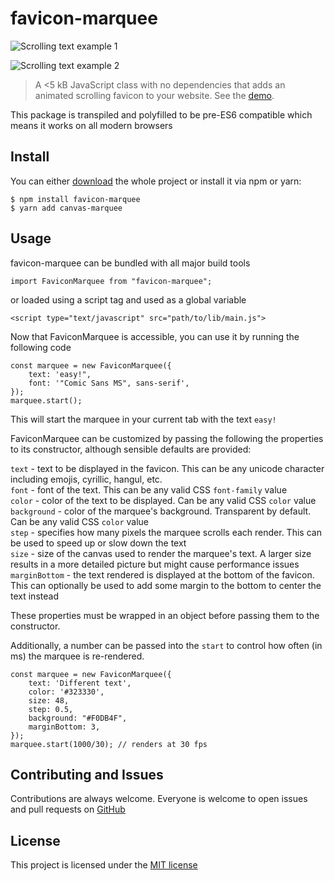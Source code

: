 # favicon-marquee
![Scrolling text example 1](https://media.giphy.com/media/mGWVZO8Ae1p6JZme2M/giphy.gif)
  
![Scrolling text example 2](https://media.giphy.com/media/kdFxjQIkYcGunIr22t/giphy.gif)

> A <5 kB JavaScript class with no dependencies that adds an animated scrolling
> favicon to your website.
> See the [demo](https://laane.xyz/favicon/example1.html).

This package is transpiled and polyfilled to be pre-ES6 compatible which means it 
works on all modern browsers

## Install

You can either [download](https://github.com/StenAL/favicon-marquee/archive/master.zip)
the whole project or install it via npm or yarn:

```
$ npm install favicon-marquee
$ yarn add canvas-marquee
```

## Usage
favicon-marquee can be bundled with all major build tools                           

```
import FaviconMarquee from "favicon-marquee";
```
or loaded using a script tag and used as a global variable
```
<script type="text/javascript" src="path/to/lib/main.js">
```


Now that FaviconMarquee is accessible, you can use it by running the following code
```
const marquee = new FaviconMarquee({
    text: 'easy!",
    font: '"Comic Sans MS", sans-serif',
});
marquee.start();
```
This will start the marquee in your current tab with the text `easy!`

FaviconMarquee can be customized by passing the following the properties
 to its constructor, although sensible defaults are provided:
 
`text` - text to be displayed in the favicon. This can be any unicode character 
including emojis, cyrillic, hangul, etc.  
`font` - font of the text. This can be any valid CSS `font-family` value  
`color` - color of the text to be displayed. Can be any valid CSS `color` value  
`background` - color of the marquee's background. Transparent by default. Can be
any valid CSS `color` value  
`step` - specifies how many pixels the marquee scrolls each render. This can be used
to speed up or slow down the text  
`size` - size of the canvas used to render the marquee's text. A larger size results in
a more detailed picture but might cause performance issues  
`marginBottom` - the text rendered is displayed at the bottom of the favicon. This
can optionally be used to add some margin to the bottom to center the text instead  

These properties must be wrapped in an object before passing them to the constructor.

Additionally, a number can be passed into the `start` to control how often (in ms) the 
marquee is re-rendered.

```
const marquee = new FaviconMarquee({
    text: 'Different text',
    color: '#323330',
    size: 48,
    step: 0.5,
    background: "#F0DB4F",
    marginBottom: 3,
});
marquee.start(1000/30); // renders at 30 fps
```
## Contributing and Issues
Contributions are always welcome. Everyone is welcome to open issues and
 pull requests on [GitHub](https://github.com/StenAL/favicon-marquee) 

## License
This project is licensed under the [MIT license](https://github.com/StenAL/favicon-marquee/blob/master/LICENSE)
